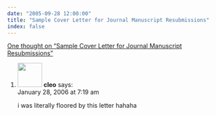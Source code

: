 ```yaml
---
date: "2005-09-28 12:00:00"
title: "Sample Cover Letter for Journal Manuscript Resubmissions"
index: false
---
```


[One thought on &ldquo;Sample Cover Letter for Journal Manuscript Resubmissions&rdquo;](/lemire/blog/2005/09-28-sample-cover-letter-for-journal-manuscript-resubmissions)

<ol class="comment-list">
<li id="comment-3621" class="comment even thread-even depth-1">
<div class="comment-author vcard">
<img alt src="https://secure.gravatar.com/avatar/dd8b165bf95a8cc2c4cb8c4e26bf8693?s=56&#038;d=mm&#038;r=g" srcset="https://secure.gravatar.com/avatar/dd8b165bf95a8cc2c4cb8c4e26bf8693?s=112&#038;d=mm&#038;r=g 2x" class="avatar avatar-56 photo" height="56" width="56" decoding="async" /> <b class="fn">cleo</b> <span class="says">says:</span> </div>
<div class="comment-metadata"><time datetime="2006-01-28T07:19:35+00:00">January 28, 2006 at 7:19 am</time></a> </div>
<div class="comment-content">
<p>i was literally floored by this letter hahaha</p>
</div>
</li>
</ol>
